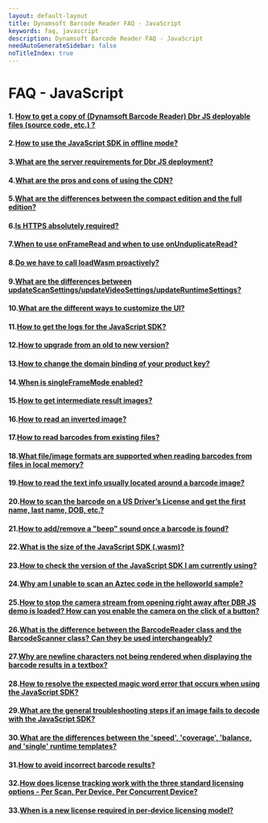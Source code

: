```yaml
---
layout: default-layout
title: Dynamsoft Barcode Reader FAQ - JavaScript
keywords: faq, javascript
description: Dynamsoft Barcode Reader FAQ - JavaScript
needAutoGenerateSidebar: false
noTitleIndex: true
---
```


# FAQ - JavaScript

#### 1. [How to get a copy of (Dynamsoft Barcode Reader) Dbr JS deployable files (source code, etc.) ?](ways-to-copy-dbr-js-deployable-files.html)

#### 2.[How to use the JavaScript SDK in offline mode?]({{site.faq_js}}javascript-sdk-offline-mode-use.html)

#### 3.[What are the server requirements for Dbr JS deployment?]({{site.faq_js}}server-requirements-for-dbr-js-deployment.html)

#### 4.[What are the pros and cons of using the CDN?]({{site.faq_js}}pros-and-cons-of-cdn.html)

#### 5.[What are the differences between the compact edition and the full edition?]({{site.faq_js}}differences-between-full-and-compact-editions.html)

#### 6.[Is HTTPS absolutely required?]({{site.faq_js}}is-https-required.html)

#### 7.[When to use onFrameRead and when to use onUnduplicateRead?]({{site.faq_js}}use-of-onFrameRead-and-onUnduplicateRead.html)

#### 8.[Do we have to call loadWasm proactively?]({{site.faq_js}}call-loadWasm-proactively.html)

#### 9.[What are the differences between updateScanSettings/updateVideoSettings/updateRuntimeSettings?]({{site.faq_js}}differences-between-updateScanSettings-updateVideoSettings-and-updateRuntimeSettings.html)

#### 10.[What are the different ways to customize the UI?]({{site.faq_js}}different-ways-to-customize-ui.html)

#### 11.[How to get the logs for the JavaScript SDK?]({{site.faq_js}}get-sdk-logs.html)

#### 12.[How to upgrade from an old to new version?]({{site.faq_js}}upgrade-old-to-new.html)

#### 13.[How to change the domain binding of your product key?]({{site.faq_js}}change-domain-binding-of-product-key.html)

#### 14.[When is singleFrameMode enabled?]({{site.faq_js}}when-singleFrameMode-is-enabled.html)

#### 15.[How to get intermediate result images?]({{site.faq_js}}get-intermediate-result-images.html)

#### 16.[How to read an inverted image?]({{site.faq_js}}read-inverted-image.html)

#### 17.[How to read barcodes from existing files?]({{site.faq_js}}read-from-existing-files.html)

#### 18.[What file/image formats are supported when reading barcodes from files in local memory?]({{site.faq_js}}formats-supported-for-existing-files.html)

#### 19.[How to read the text info usually located around a barcode image?]({{site.faq_js}}read-text-from-barcode-image.html)

#### 20.[How to scan the barcode on a US Driver’s License and get the first name, last name, DOB, etc.?]({{site.faq_js}}scan-US-drivers-license.html)

#### 21.[How to add/remove a "beep" sound once a barcode is found?]({{site.faq_js}}add-remove-beep-sound.html)

#### 22.[What is the size of the JavaScript SDK (.wasm)?]({{site.faq_js}}size-of-wasm.html)

#### 23.[How to check the version of the JavaScript SDK I am currently using?]({{site.faq_js}}check-current-version.html)

#### 24.[Why am I unable to scan an Aztec code in the helloworld sample?]({{site.faq_js}}unable-to-scan-aztec-code.html)

#### 25.[How to stop the camera stream from opening right away after DBR JS demo is loaded? How can you enable the camera on the click of a button?]({{site.faq_js}}stop-camera-to-open-right-away.html)

#### 26.[What is the difference between the BarcodeReader class and the BarcodeScanner class? Can they be used interchangeably?]({{site.faq_js}}difference-between-barcodeReader-and-barcodeScanner.html)

#### 27.[Why are newline characters not being rendered when displaying the barcode results in a textbox?]({{site.faq_js}}newline-character-not-being-rendered.html)

#### 28.[How to resolve the expected magic word error that occurs when using the JavaScript SDK?]({{site.faq_js}}resolve-magic-word.html)

#### 29.[What are the general troubleshooting steps if an image fails to decode with the JavaScript SDK?]({{site.faq_js}}general-troubleshooting-steps-for-decode-failure.html)

#### 30.[What are the differences between the 'speed', 'coverage', 'balance, and 'single' runtime templates?]({{site.faq_js}}difference-between-bestspeed-and-bestcoverage.html)

#### 31.[How to avoid incorrect barcode results?]({{site.faq_js}}avoid-incorrect-barcode-results.html)

#### 32.[How does license tracking work with the three standard licensing options - Per Scan, Per Device, Per Concurrent Device?]({{site.faq_js}}how-license-tracking-works.html)

#### 33.[When is a new license required in per-device licensing model?]({{site.faq_js}}new-license-required-per-device-licensing.html)
